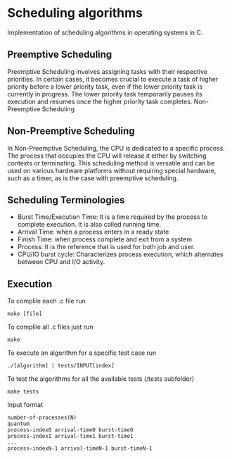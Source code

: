 # Scheduling algorithms
Implementation of scheduling algorithms in operating systems in C.

## Preemptive Scheduling
Preemptive Scheduling involves assigning tasks with their respective priorities. In certain cases, it becomes crucial to execute a task of higher priority before a lower priority task, even if the lower priority task is currently in progress. The lower priority task temporarily pauses its execution and resumes once the higher priority task completes.
Non-Preemptive Scheduling

## Non-Preemptive Scheduling
In Non-Preemptive Scheduling, the CPU is dedicated to a specific process. The process that occupies the CPU will release it either by switching contexts or terminating. This scheduling method is versatile and can be used on various hardware platforms without requiring special hardware, such as a timer, as is the case with preemptive scheduling.

## Scheduling Terminologies
- Burst Time/Execution Time: It is a time required by the process to complete execution. It is also called running time.
- Arrival Time: when a process enters in a ready state
- Finish Time: when process complete and exit from a system
- Process: It is the reference that is used for both job and user.
- CPU/IO burst cycle: Characterizes process execution, which alternates between CPU and I/O activity.

## Execution
To complile each .c file run
```console
make [file]
```
To complile all .c files just run
```console
make
```
To execute an algorithm for a specific test case run
```console
./[algorithm] | tests/INPUT[index]
```
To test the algorithms for all the available tests (/tests subfolder)
```console
make tests
```
Input format
```
number-of-processes(N)
quantum
process-index0 arrival-time0 burst-time0
process-index1 arrival-time1 burst-time1
...
process-indexN-1 arrival-timeN-1 burst-timeN-1
```